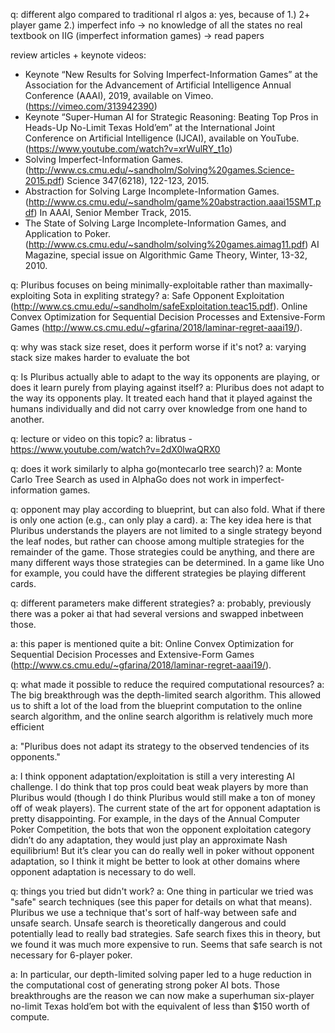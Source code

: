 q: different algo compared to traditional rl algos
a: yes, because of 1.) 2+ player game 2.) imperfect info -> no knowledge of all the states
   no real textbook on IIG (imperfect information games) -> read papers

review articles + keynote videos:
* Keynote “New Results for Solving Imperfect-Information Games” at the Association for the Advancement of Artificial Intelligence Annual Conference (AAAI), 2019, available on Vimeo. (https://vimeo.com/313942390)
* Keynote “Super-Human AI for Strategic Reasoning: Beating Top Pros in Heads-Up No-Limit Texas Hold’em” at the International Joint Conference on Artificial Intelligence (IJCAI), available on YouTube. (https://www.youtube.com/watch?v=xrWulRY_t1o)
* Solving Imperfect-Information Games. (http://www.cs.cmu.edu/~sandholm/Solving%20games.Science-2015.pdf) Science 347(6218), 122-123, 2015.
* Abstraction for Solving Large Incomplete-Information Games. (http://www.cs.cmu.edu/~sandholm/game%20abstraction.aaai15SMT.pdf) In AAAI, Senior Member Track, 2015.
* The State of Solving Large Incomplete-Information Games, and Application to Poker. (http://www.cs.cmu.edu/~sandholm/solving%20games.aimag11.pdf) AI Magazine, special issue on Algorithmic Game Theory, Winter, 13-32, 2010.

q: Pluribus focuses on being minimally-exploitable rather than maximally-exploiting
   Sota in expliting strategy?
a: Safe Opponent Exploitation (http://www.cs.cmu.edu/~sandholm/safeExploitation.teac15.pdf).
   Online Convex Optimization for Sequential Decision Processes and Extensive-Form Games (http://www.cs.cmu.edu/~gfarina/2018/laminar-regret-aaai19/).

q: why was stack size reset, does it perform worse if it's not?
a: varying stack size makes harder to evaluate the bot

q: Is Pluribus actually able to adapt to the way its opponents are playing, or does it learn purely from playing against itself? 
a: Pluribus does not adapt to the way its opponents play.
   It treated each hand that it played against the humans individually and did not carry over knowledge from one hand to another.

q: lecture or video on this topic?
a: libratus - https://www.youtube.com/watch?v=2dX0lwaQRX0

q: does it work similarly to alpha go(montecarlo tree search)?
a: Monte Carlo Tree Search as used in AlphaGo does not work in imperfect-information games.

q: opponent may play according to blueprint, but can also fold. What if there is only one action (e.g., can only play a card). 
a: The key idea here is that Pluribus understands the players are not limited to a single strategy beyond the leaf nodes, but rather can choose among multiple strategies for the remainder of the game. Those strategies could be anything, and there are many different ways those strategies can be determined. In a game like Uno for example, you could have the different strategies be playing different cards.

q: different parameters make different strategies?
a: probably, previously there was a poker ai that had several versions and swapped inbetween those.

a: this paper is mentioned quite a bit: Online Convex Optimization for Sequential Decision Processes and Extensive-Form Games (http://www.cs.cmu.edu/~gfarina/2018/laminar-regret-aaai19/).

q: what made it possible to reduce the required computational resources?
a: The big breakthrough was the depth-limited search algorithm. This allowed us to shift a lot of the load from the blueprint computation to the online search algorithm, and the online search algorithm is relatively much more efficient

a: "Pluribus does not adapt its strategy to the observed tendencies of its opponents."

a: I think opponent adaptation/exploitation is still a very interesting AI challenge. 
   I do think that top pros could beat weak players by more than Pluribus would (though I do think Pluribus would still make a ton of money off of weak players). 
   The current state of the art for opponent adaptation is pretty disappointing. For example, in the days of the Annual Computer Poker Competition, the bots that won the opponent exploitation category didn’t do any adaptation, they would just play an approximate Nash equilibrium! 
   But it’s clear you can do really well in poker without opponent adaptation, so I think it might be better to look at other domains where opponent adaptation is necessary to do well.

q: things you tried but didn't work?
a: One thing in particular we tried was "safe" search techniques (see this paper for details on what that means).
   Pluribus we use a technique that's sort of half-way between safe and unsafe search. Unsafe search is theoretically dangerous and could potentially lead to really bad strategies. Safe search fixes this in theory, but we found it was much more expensive to run. 
   Seems that safe search is not necessary for 6-player poker. 

a: In particular, our depth-limited solving paper led to a huge reduction in the computational cost of generating strong poker AI bots.
   Those breakthroughs are the reason we can now make a superhuman six-player no-limit Texas hold’em bot with the equivalent of less than $150 worth of compute.


  
